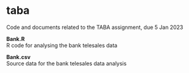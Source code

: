 # taba
Code and documents related to the TABA assignment, due 5 Jan 2023

__Bank.R__  
R code for analysing the bank telesales data

__Bank.csv__  
Source data for the bank telesales data analysis
